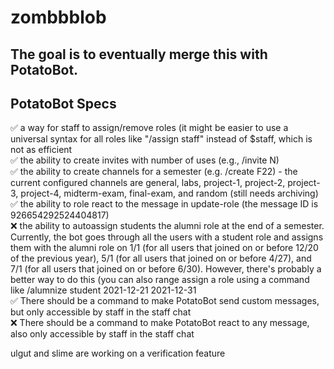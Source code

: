 # zombbblob
## The goal is to eventually merge this with PotatoBot.

## PotatoBot Specs  
✅  a way for staff to assign/remove roles (it might be easier to use a universal syntax for all roles like "/assign staff" instead of $staff, which is not as efficient  
✅  the ability to create invites with number of uses (e.g., /invite N)  
✅  the ability to create channels for a semester (e.g. /create F22) - the current configured channels are general, labs, project-1, project-2, project-3, project-4, midterm-exam, final-exam, and random (still needs archiving)  
✅  the ability to role react to the message in update-role (the message ID is 926654292524404817)  
❌ the ability to autoassign students the alumni role at the end of a semester. Currently, the bot goes through all the users with a student role and assigns them with the alumni role on 1/1 (for all users that joined on or before 12/20 of the previous year), 5/1 (for all users that joined on or before 4/27), and 7/1 (for all users that joined on or before 6/30). However, there's probably a better way to do this (you can also range assign a role using a command like /alumnize student 2021-12-21 2021-12-31  
✅ There should be a command to make PotatoBot send custom messages, but only accessible by staff in the staff chat  
❌ There should be a command to make PotatoBot react to any message, also only accessible by staff in the staff chat  

ulgut and slime are working on a verification feature
